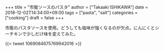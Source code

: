 +++
title = "市販ソースのパスタ"
author = ["Takaaki ISHIKAWA"]
date = 2018-12-02T14:34:00+09:00
tags = ["pasta", "salt"]
categories = ["cooking"]
draft = false
+++

市販のパスタソースを使用。どうしても塩味が強くなるのが欠点。にんにくとシーチキンで少しだけ味を変えてみた。

{{< tweet 1069084675769942016 >}}
